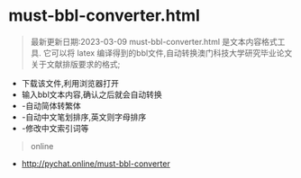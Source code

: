 # must-bbl-converter.html
> 最新更新日期:2023-03-09
must-bbl-converter.html 是文本内容格式工具. 它可以将 latex 编译得到的bbl文件,自动转换澳门科技大学研究毕业论文关于文献排版要求的格式;

- 下载该文件,利用浏览器打开
- 输入bbl文本内容,确认之后就会自动转换
- -自动简体转繁体
- -自动中文笔划排序,英文则字母排序
- -修改中文索引词等


> online 
- http://pychat.online/must-bbl-converter